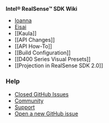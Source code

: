 **Intel® RealSense™ SDK Wiki**


- [Ioanna](https://github.com/IntelRealSense/librealsense/wiki)
- [Eisai](https://github.com/IntelRealSense/librealsense/wiki/Troubleshooting-Q&A)
- [[Kaula]]
- [[API Changes]]
- [[API How-To]]
- [[Build Configuration]]
- [[D400 Series Visual Presets]]
- [[Projection in RealSense SDK 2.0]]
### Help
- [Closed GitHub Issues](https://github.com/IntelRealSense/librealsense/issues?utf8=%E2%9C%93&q=is%3Aclosed)
- [Community](https://communities.intel.com/community/tech/realsense) 
- [Support](https://www.intel.com/content/www/us/en/support/emerging-technologies/intel-realsense-technology.html)
- [Open a new GitHub issue](https://github.com/IntelRealSense/librealsense/issues/new)



